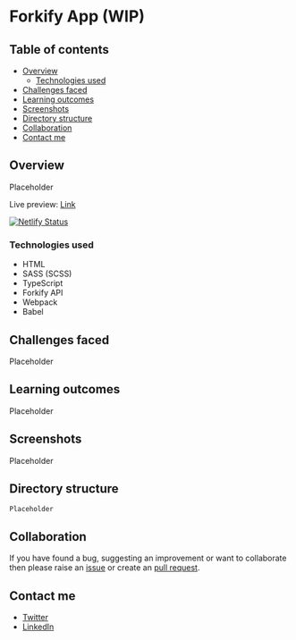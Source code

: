 # Forkify App (WIP)

## Table of contents

- [Overview](#overview)
  - [Technologies used](#technologies-used)
- [Challenges faced](#challenges-faced)
- [Learning outcomes](#learning-outcomes)
- [Screenshots](#screenshots)
- [Directory structure](#directory-structure)
- [Collaboration](#collaboration)
- [Contact me](#contact-me)

## Overview

Placeholder

Live preview: [Link](https://forkify.darshanvaishya.xyz/)

[![Netlify Status](https://api.netlify.com/api/v1/badges/5e90623e-a903-425a-8292-98b20c3f3e80/deploy-status)](https://app.netlify.com/sites/loving-hugle-52e1c6/deploys)

### Technologies used

- HTML
- SASS (SCSS)
- TypeScript
- Forkify API
- Webpack
- Babel

## Challenges faced

Placeholder

## Learning outcomes

Placeholder

## Screenshots

Placeholder

## Directory structure

```
Placeholder
```

## Collaboration

If you have found a bug, suggesting an improvement or want to collaborate then please raise an [issue](https://github.com/DarshanVaishya/{REPO_NAME}/issues) or create an [pull request](https://github.com/DarshanVaishya/{REPO_NAME}/pulls).

## Contact me

- [Twitter](https://twitter.com/darshan_vaishya)
- [LinkedIn](https://www.linkedin.com/in/darshan-vaishya-ba99001a9/)
